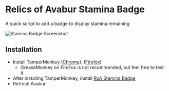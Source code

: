 # Relics of Avabur Stamina Badge
A quick script to add a badge to display stamina remaining

![Stamina Badge Screenshot](https://i.imgur.com/lDjdhtX.png)

## Installation
* Install TamperMonkey ([Chrome](https://chrome.google.com/webstore/detail/tampermonkey/dhdgffkkebhmkfjojejmpbldmpobfkfo?hl=en)), ([Firefox](https://addons.mozilla.org/en-US/firefox/addon/tampermonkey/))
  * GreaseMonkey on FireFox is not recommended, but feel free to test it.
* After installing TamperMonkey, install [RoA Stamina Badge](https://github.com/davidmcclelland/roa-stamina-badge/raw/master/roa-stamina-badge.user.js)
* Refresh Avabur